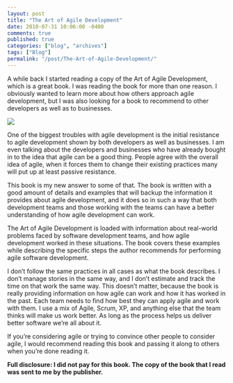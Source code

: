 ```yaml
---
layout: post
title: "The Art of Agile Development"
date: 2010-07-31 10:06:00 -0400
comments: true
published: true
categories: ["blog", "archives"]
tags: ["Blog"]
permalink: "/post/The-Art-of-Agile-Development/"
---
```

<!-- more -->

<p>A while back I started reading a copy of the Art of Agile Development, which is a great book. I was reading the book for more than one reason. I obviously wanted to learn more about how others approach agile development, but I was also looking for a book to recommend to other developers as well as to businesses.</p>  
<p><a href="http://www.amazon.com/gp/product/0596527675/ref=as_li_ss_il?ie=UTF8&amp;tag=breenrsblo-20&amp;linkCode=as2&amp;camp=217145&amp;creative=399369&amp;creativeASIN=0596527675"><img border="0" src="http://ws.assoc-amazon.com/widgets/q?_encoding=UTF8&amp;Format=_SL160_&amp;ASIN=0596527675&amp;MarketPlace=US&amp;ID=AsinImage&amp;WS=1&amp;tag=breenrsblo-20&amp;ServiceVersion=20070822"></a><img src="http://www.assoc-amazon.com/e/ir?t=&amp;l=as2&amp;o=1&amp;a=0596527675&amp;camp=217145&amp;creative=399369" width="1" height="1" border="0" alt="" style="border:none !important; margin:0px !important;">
</p>
<p>One of the biggest troubles with agile development is the initial resistance to agile development shown by both developers as well as businesses. I am even talking about the developers and businesses who have already bought in to the idea that agile can be a good thing. People agree with the overall idea of agile, when it forces them to change their existing practices many will put up at least passive resistance.</p>

<p>This book is my new answer to some of that. The book is written with a good amount of details and examples that will backup the information it provides about agile development, and it does so in such a way that both development teams and those working with the teams can have a better understanding of how agile development can work.</p>  <p>The Art of Agile Development is loaded with information about real-world problems faced by software development teams, and how agile development worked in these situations. The book covers these examples while describing the specific steps the author recommends for performing agile software development.</p>  <p>I don’t follow the same practices in all cases as what the book describes. I don’t manage stories in the same way, and I don’t estimate and track the time on that work the same way. This doesn’t matter, because the book is really providing information on how agile can work and how it has worked in the past. Each team needs to find how best they can apply agile and work with them. I use a mix of Agile, Scrum, XP, and anything else that the team thinks will make us work better. As long as the process helps us deliver better software we’re all about it.</p>  <p>If you’re considering agile or trying to convince other people to consider agile, I would recommend reading this book and passing it along to others when you’re done reading it.</p>  <p><strong>Full disclosure: I did not pay for this book. The copy of the book that I read was sent to me by the publisher.</strong></p>
